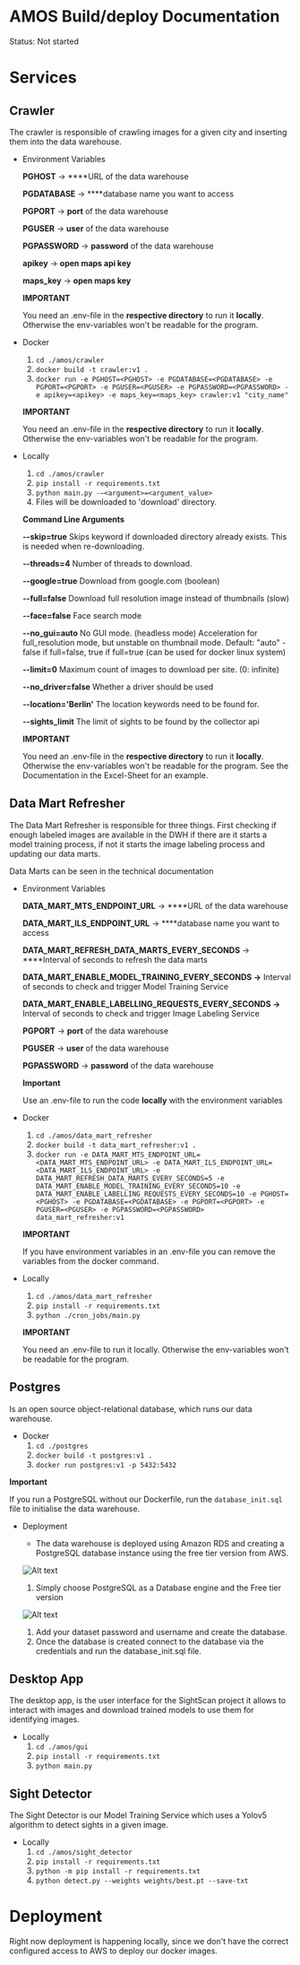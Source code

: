 # AMOS Build/deploy Documentation

Status: Not started

# Services

## Crawler

The crawler is responsible of crawling images for a given city and inserting them into the data warehouse.

- Environment Variables

  **PGHOST** → \*\*\*\*URL of the data warehouse

  **PGDATABASE** → \*\*\*\*database name you want to access

  **PGPORT** → **port** of the data warehouse

  **PGUSER** → **user** of the data warehouse

  **PGPASSWORD** → **password** of the data warehouse

  **apikey** → **open maps api key**

  **maps_key** → **open maps key**

  **IMPORTANT**

  You need an .env-file in the **respective directory** to run it **locally**. Otherwise the env-variables won't be readable for the program.

- Docker

  1. `cd ./amos/crawler`
  2. `docker build -t crawler:v1 .`
  3. `docker run -e PGHOST=<PGHOST> -e PGDATABASE=<PGDATABASE> -e PGPORT=<PGPORT> -e PGUSER=<PGUSER> -e PGPASSWORD=<PGPASSWORD> -e apikey=<apikey> -e maps_key=<maps_key> crawler:v1 "city_name"`

  **IMPORTANT**

  You need an .env-file in the **respective directory** to run it **locally**. Otherwise the env-variables won't be readable for the program.

- Locally

  1. `cd ./amos/crawler`
  2. `pip install -r requirements.txt`
  3. `python main.py -—<argument>=<argument_value>`
  4. Files will be downloaded to 'download' directory.

  **Command Line Arguments**

  **--skip=true** Skips keyword if downloaded directory already exists. This is needed when re-downloading.

  **--threads=4** Number of threads to download.

  **--google=true** Download from google.com (boolean)

  **--full=false** Download full resolution image instead of thumbnails (slow)

  **--face=false** Face search mode

  **--no_gui=auto** No GUI mode. (headless mode) Acceleration for full_resolution mode, but unstable on thumbnail mode.
  Default: "auto" - false if full=false, true if full=true
  (can be used for docker linux system)

  **--limit=0** Maximum count of images to download per site. (0: infinite)

  **--no_driver=false** Whether a driver should be used

  **--location='Berlin'** The location keywords need to be found for.

  **--sights_limit** The limit of sights to be found by the collector api

  **IMPORTANT**

  You need an .env-file in the **respective directory** to run it **locally**. Otherwise the env-variables won't be readable for the program. See the Documentation in the Excel-Sheet for an example.

## Data Mart Refresher

The Data Mart Refresher is responsible for three things. First checking if enough labeled images are available in the DWH if there are it starts a model training process, if not it starts the image labeling process and updating our data marts.

Data Marts can be seen in the technical documentation

- Environment Variables

  **DATA_MART_MTS_ENDPOINT_URL** → \*\*\*\*URL of the data warehouse

  **DATA_MART_ILS_ENDPOINT_URL** → \*\*\*\*database name you want to access

  **DATA_MART_REFRESH_DATA_MARTS_EVERY_SECONDS** → \*\*\*\*Interval of seconds to refresh the data marts

  **DATA_MART_ENABLE_MODEL_TRAINING_EVERY_SECONDS →** Interval of seconds to check and trigger Model Training Service

  **DATA_MART_ENABLE_LABELLING_REQUESTS_EVERY_SECONDS →** Interval of seconds to check and trigger Image Labeling Service

  **PGPORT** → **port** of the data warehouse

  **PGUSER** → **user** of the data warehouse

  **PGPASSWORD** → **password** of the data warehouse

  **Important**

  Use an .env-file to run the code **locally** with the environment variables

- Docker

  1. `cd ./amos/data_mart_refresher`
  2. `docker build -t data_mart_refresher:v1 .`
  3. `docker run -e DATA_MART_MTS_ENDPOINT_URL=<DATA_MART_MTS_ENDPOINT_URL> -e DATA_MART_ILS_ENDPOINT_URL=<DATA_MART_ILS_ENDPOINT_URL> -e DATA_MART_REFRESH_DATA_MARTS_EVERY_SECONDS=5 -e DATA_MART_ENABLE_MODEL_TRAINING_EVERY_SECONDS=10 -e DATA_MART_ENABLE_LABELLING_REQUESTS_EVERY_SECONDS=10 -e PGHOST=<PGHOST> -e PGDATABASE=<PGDATABASE> -e PGPORT=<PGPORT> -e PGUSER=<PGUSER> -e PGPASSWORD=<PGPASSWORD> data_mart_refresher:v1`

  **IMPORTANT**

  If you have environment variables in an .env-file you can remove the variables from the docker command.

- Locally

  1. `cd ./amos/data_mart_refresher`
  2. `pip install -r requirements.txt`
  3. `python ./cron_jobs/main.py`

  **IMPORTANT**

  You need an .env-file to run it locally. Otherwise the env-variables won't be readable for the program.

## **Postgres**

Is an open source object-relational database, which runs our data warehouse.

- Docker
  1. `cd ./postgres`
  2. `docker build -t postgres:v1 .`
  3. `docker run postgres:v1 -p 5432:5432`

**Important**

If you run a PostgreSQL without our Dockerfile, run the `database_init.sql` file to initialise the data warehouse.

- Deployment

  - The data warehouse is deployed using Amazon RDS and creating a PostgreSQL database instance using the free tier version from AWS.

  ![Alt text](pictures/postgres_1.png)

  1. Simply choose PostgreSQL as a Database engine and the Free tier version

  ![Alt text](pictures/postgres_2.png)

  1. Add your dataset password and username and create the database.
  2. Once the database is created connect to the database via the credentials and run the database_init.sql file.

## Desktop App

The desktop app, is the user interface for the SightScan project it allows to interact with images and download trained models to use them for identifying images.

- Locally
  1. `cd ./amos/gui`
  2. `pip install -r requirements.txt`
  3. `python main.py`

## Sight Detector

The Sight Detector is our Model Training Service which uses a Yolov5 algorithm to detect sights in a given image.

- Locally
  1. `cd ./amos/sight_detector`
  2. `pip install -r requirements.txt`
  3. `python -m pip install -r requirements.txt`
  4. `python detect.py --weights weights/best.pt --save-txt`

# Deployment

Right now deployment is happening locally, since we don't have the correct configured access to AWS to deploy our docker images.
